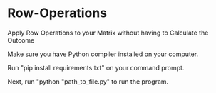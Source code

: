 # Row-Operations
Apply Row Operations to your Matrix without having to Calculate the Outcome

Make sure you have Python compiler installed on your computer.

Run "pip install requirements.txt" on your command prompt.

Next, run "python "path_to_file.py" to run the program.
